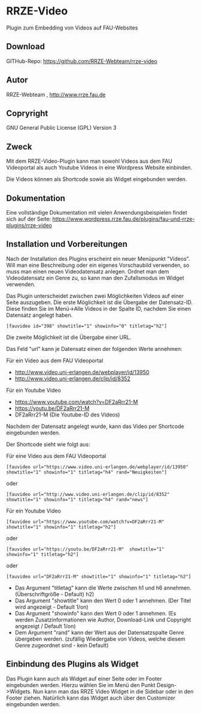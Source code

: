 # RRZE-Video

Plugin zum Embedding von Videos auf FAU-Websites

## Download 

GITHub-Repo: https://github.com/RRZE-Webteam/rrze-video


## Autor 
RRZE-Webteam , http://www.rrze.fau.de

## Copryright

GNU General Public License (GPL) Version 3


## Zweck 

Mit dem RRZE-Video-Plugin kann man sowohl Videos aus dem FAU Videoportal als auch Youtube Videos in eine Wordpress Website einbinden.

Die Videos können als Shortcode sowie als Widget eingebunden werden.

## Dokumentation

Eine vollständige Dokumentation mit vielen Anwendungsbeispielen findet sich auf der Seite: 
https://www.wordpress.rrze.fau.de/plugins/fau-und-rrze-plugins/rrze-video


## Installation und Vorbereitungen

Nach der Installation des Plugins erscheint ein neuer Menüpunkt "Videos".
Will man eine Beschreibung oder ein eigenes Vorschaubild verwenden, so
muss man einen neuen Videodatensatz anlegen. Ordnet man dem Videodatensatz ein Genre zu, so kann man den Zufallsmodus im Widget verwenden.

Das Plugin unterscheidet zwischen zwei Möglichkeiten Videos auf einer Seite auszugeben. Die erste Möglichkeit ist die Übergabe der Datensatz-ID. Diese finden Sie im Menü->Alle Videos in der Spalte ID, nachdem Sie einen Datensatz angelegt haben.

```
[fauvideo id="398" showtitle="1" showinfo="0" titletag="h2"]
```

Die zweite Möglichkeit ist die Übergabe einer URL.

Das Feld "url" kann je Datensatz einen der folgenden Werte annehmen:

Für ein Video aus dem FAU Videoportal

* http://www.video.uni-erlangen.de/webplayer/id/13950
* http://www.video.uni-erlangen.de/clip/id/8352

Für ein Youtube Video

* https://www.youtube.com/watch?v=DF2aRrr21-M
* https://youtu.be/DF2aRrr21-M
* DF2aRrr21-M (Die Youtube-ID des Videos)

Nachdem der Datensatz angelegt wurde, kann das Video per Shortcode eingebunden werden.

Der Shortcode sieht wie folgt aus:

Für eine Video aus dem FAU Videoportal

```
[fauvideo url="https://www.video.uni-erlangen.de/webplayer/id/13950" showtitle="1" showinfo="1" titletag="h4" rand="Neuigkeiten"]
```
oder
```
[fauvideo url="http://www.video.uni-erlangen.de/clip/id/8352" showtitle="1" showinfo="1" titletag="h4" rand="news"]
```

Für ein Youtube Video

```
[fauvideo url="https://www.youtube.com/watch?v=DF2aRrr21-M" showtitle="1" showinfo="1" titletag="h2"]
```

oder

```
[fauvideo url="https://youtu.be/DF2aRrr21-M"  showtitle="1" showinfo="1" titletag="h2"]
```

oder

```
[fauvideo url="DF2aRrr21-M" showtitle="1" showinfo="1" titletag="h2"]
```

* Das Argument "titletag" kann die Werte zwischen h1 und h6 annehmen. (Überschriftgröße - Default) h2)
* Das Argument "showtitle" kann den Wert 0 oder 1 annehmen. (Der Titel wird angezeigt  - Default 1/on)
* Das Argument "showinfo" kann den Wert 0 oder 1 annehmen. (Es werden Zusatzinformationen wie Author, Download-Link und Copyright angezeigt / Default 1/on)
* Dem Argument "rand" kann der Wert aus der Datensatzspalte Genre übergeben werden. (zufällig Wiedergabe von Videos, welche diesem Genre zugeordnet sind - kein Default)


## Einbindung des Plugins als Widget



Das Plugin kann auch als Widget auf einer Seite oder im Footer eingebunden werden. Hierzu wählen Sie im Menü den Punkt Design->Widgets. Nun kann man das RRZE Video Widget in die Sidebar oder in den Footer ziehen.
Natürlich kann das Widget auch über den Customizer eingebunden werden.
